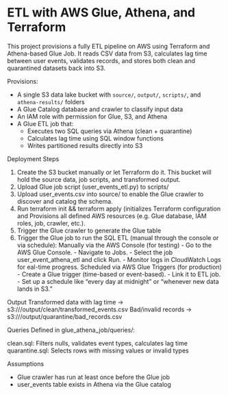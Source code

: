 # ETL with AWS Glue, Athena, and Terraform

This project provisions a fully ETL pipeline on AWS using Terraform and Athena-based Glue Job. 
 It reads CSV data from S3, calculates lag time between user events, validates records, and stores both clean and  quarantined datasets back into S3.

Provisions:
  - A single S3 data lake bucket with `source/`, `output/`, `scripts/`, and `athena-results/` folders
  - A Glue Catalog database and crawler to classify input data
  - An IAM role with permission for Glue, S3, and Athena
  - A Glue ETL job that:
    - Executes two SQL queries via Athena (clean + quarantine)
    - Calculates lag time using SQL window functions
    - Writes partitioned results directly into S3

Deployment Steps
1. Create the S3 bucket manually or let Terraform do it.
   This bucket will hold the source data, job scripts, and transformed output.
2. Upload  Glue job script (user_events_etl.py) to scripts/
3. Upload  user_events.csv into source/ to enable the Glue crawler to discover and catalog the schema.
4. Run terraform init && terraform apply (initializes Terraform configuration and Provisions all defined AWS resources (e.g. Glue database, IAM roles, job, crawler, etc.).
5. Trigger the Glue crawler to generate the Glue table
6. Trigger the Glue job to run the SQL ETL (manual through the console or via schedule):
   Manually via the AWS Console (for testing)
         - Go to the AWS Glue Console.
         - Navigate to Jobs.
         - Select the job user_event_athena_etl and click Run.
         - Monitor logs in CloudWatch Logs for eal-time progress.
   Scheduled via AWS Glue Triggers (for production)
          - Create a Glue trigger (time-based or event-based).
          - Link it to  ETL job.
          - Set up a schedule like “every day at midnight” or “whenever new data lands in S3.”

Output
Transformed data with lag time → s3://<bucket>/output/clean/transformed_events.csv
Bad/invalid records → s3://<bucket>/output/quarantine/bad_records.csv

Queries
Defined in glue_athena_job/queries/:

clean.sql: Filters nulls, validates event types, calculates lag time
quarantine.sql: Selects rows with missing values or invalid types

Assumptions
 - Glue crawler has run at least once before the Glue job
 - user_events table exists in Athena via the Glue catalog

